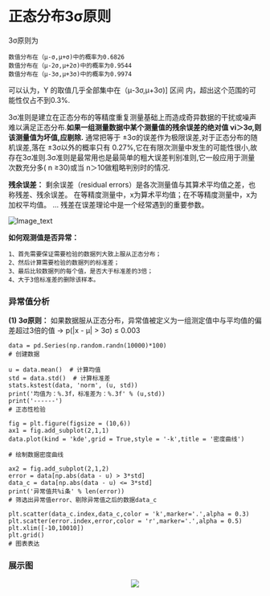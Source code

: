 # 正态分布3σ原则

3σ原则为 

    数值分布在（μ-σ,μ+σ)中的概率为0.6826 
    数值分布在（μ-2σ,μ+2σ)中的概率为0.9544 
    数值分布在（μ-3σ,μ+3σ)中的概率为0.9974 

可以认为，Y 的取值几乎全部集中在（μ-3σ,μ+3σ)] 区间 内，超出这个范围的可能性仅占不到0.3%.


3σ准则是建立在正态分布的等精度重复测量基础上而造成奇异数据的干扰或噪声难以满足正态分布.__如果一组测量数据中某个测量值的残余误差的绝对值 νi＞3σ,则该测量值为坏值,应剔除.__ 通常把等于 ±3σ的误差作为极限误差,对于正态分布的随机误差,落在 ±3σ以外的概率只有 0.27%,它在有限次测量中发生的可能性很小,故存在3σ准则.3σ准则是最常用也是最简单的粗大误差判别准则,它一般应用于测量次数充分多( n ≥30)或当 n＞10做粗略判别时的情况.

__残余误差：__ 剩余误差（residual errors）是各次测量值与其算术平均值之差，也称残差、残余误差。 在等精度测量中，x为算术平均值；在不等精度测量中，x为加权平均值。 ... 残差在误差理论中是一个经常遇到的重要参数。


![Image_text](https://raw.githubusercontent.com/OneStepAndTwoSteps/Data_Analysis/master/static/%E7%89%B9%E5%BE%81%E5%B7%A5%E7%A8%8B/%E6%AD%A3%E6%80%81%E5%88%86%E5%B8%83/%E6%AD%A3%E6%80%81%E5%88%86%E5%B8%831.png)

__如何观测值是否异常：__

    1、首先需要保证需要检验的数据列大致上服从正态分布；
    2、然后计算需要检验的数据列的标准差；
    3、最后比较数据列的每个值，是否大于标准差的3倍；
    4、大于3倍标准差的删除该样本。




### 异常值分析

__(1) 3σ原则：__ 如果数据服从正态分布，异常值被定义为一组测定值中与平均值的偏差超过3倍的值 → p(|x - μ| > 3σ) ≤ 0.003

    data = pd.Series(np.random.randn(10000)*100)
    # 创建数据

    u = data.mean()  # 计算均值
    std = data.std()  # 计算标准差
    stats.kstest(data, 'norm', (u, std))
    print('均值为：%.3f，标准差为：%.3f' % (u,std))
    print('------')
    # 正态性检验

    fig = plt.figure(figsize = (10,6))
    ax1 = fig.add_subplot(2,1,1)
    data.plot(kind = 'kde',grid = True,style = '-k',title = '密度曲线')

    # 绘制数据密度曲线

    ax2 = fig.add_subplot(2,1,2)
    error = data[np.abs(data - u) > 3*std]
    data_c = data[np.abs(data - u) <= 3*std]
    print('异常值共%i条' % len(error))
    # 筛选出异常值error、剔除异常值之后的数据data_c

    plt.scatter(data_c.index,data_c,color = 'k',marker='.',alpha = 0.3)
    plt.scatter(error.index,error,color = 'r',marker='.',alpha = 0.5)
    plt.xlim([-10,10010])
    plt.grid()
    # 图表表达


### 展示图

<div align=center><img  src="https://raw.githubusercontent.com/OneStepAndTwoSteps/Data_Analysis_notes/master/static/%E7%89%B9%E5%BE%81%E5%B7%A5%E7%A8%8B/1.png"/></div>




